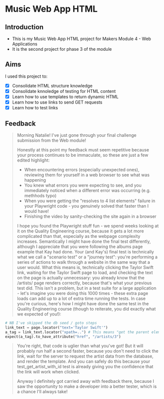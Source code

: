 # Music Web App HTML

## Introduction

- This is my Music Web App HTML project for Makers Module 4 - Web Applications
- It is the second project for phase 3 of the module

## Aims

I used this project to:
- [x] Consolidate HTML structure knowledge
- [x] Consolidate knnoledge of testing for HTML content
- [x] Learn how to use templates to return dynamic HTML
- [x] Learn how to use links to send GET requests
- [x] Learn how to test links

## Feedback

> Morning Natalie! I've just gone through your final challenge submission from the Web module!
> 
> Honestly at this point my feedback must seem repetitive because your process continues to be immaculate, so these are just a few edited highlight:
>
> - When encountering errors (especially unexpected ones), reviewing them for yourself in a web browser to see what was happening
> - You knew what errors you were expecting to see, and you immediately noticed when a different error was occurring (e.g. methhods typo)
> - When you were getting the "resolves to 4 list elements" failure in your Playwright code - you genuinely solved that faster than I would have!
> - Finishing the video by sanity-checking the site again in a browser
>
> I hope you found the Playwright stuff fun - we spend weeks looking at it on the Quality Engineering course, because it gets a lot more complicated than that, especially as the webpage complexity increases.
> Semantically I might have done the final test differently, although I appreciate that you were following the albums page example that Kay had done. Your (and Kay's) final test is technically what we call a "scenario test" or a "journey test": you're performing a series of actions to walk through a website in the same way that a user would.
> What this means is, technically clicking the Taylor Swift link, waiting for the Taylor Swift page to load, and checking the text on the page is actually unnecessary: you already know that the /artists/<id> page renders correctly, because that's what your previous test did. This isn't a problem, but in a test suite for a large application - let's imagine you were doing this 1000 times - these extra page loads can add up to a lot of extra time running the tests.
> In case you're curious, here's how I might have done the same test in the Quality Engineering course (though to reiterate, you did exactly what we expected of you!):
``` python
# NB I've skipped the db seed / goto steps
link_text = page.locator("text='Taylor Swift'")
a_tag = link_text.locator("xpath=..") # This means "get the parent element", i.e. it finds the <a> tag
expect(a_tag).to_have_attribute("href", "/artists/3")
```
> You're right, that code is uglier than what you've got! But it will probably run half a second faster, because you don't need to click the link, wait for the server to request the artist data from the database, and render the template. And you can safely do this because your test_get_artist_with_id test is already giving you the confidence that the link will work when clicked.
>
> Anyway I definitely got carried away with feedback there, because I saw the opportunity to make a developer into a better tester, which is a chance I'll always take!